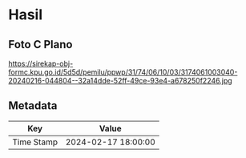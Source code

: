 # Hasil

## Foto C Plano

https://sirekap-obj-formc.kpu.go.id/5d5d/pemilu/ppwp/31/74/06/10/03/3174061003040-20240216-044804--32a14dde-52ff-49ce-93e4-a678250f2246.jpg


## Metadata

| Key        | Value               |
| ---------- | ------------------- |
| Time Stamp | 2024-02-17 18:00:00 |



